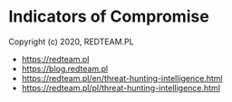 # Indicators of Compromise
Copyright (c) 2020, REDTEAM.PL
* https://redteam.pl
* https://blog.redteam.pl
* https://redteam.pl/en/threat-hunting-intelligence.html
* https://redteam.pl/pl/threat-hunting-intelligence.html
